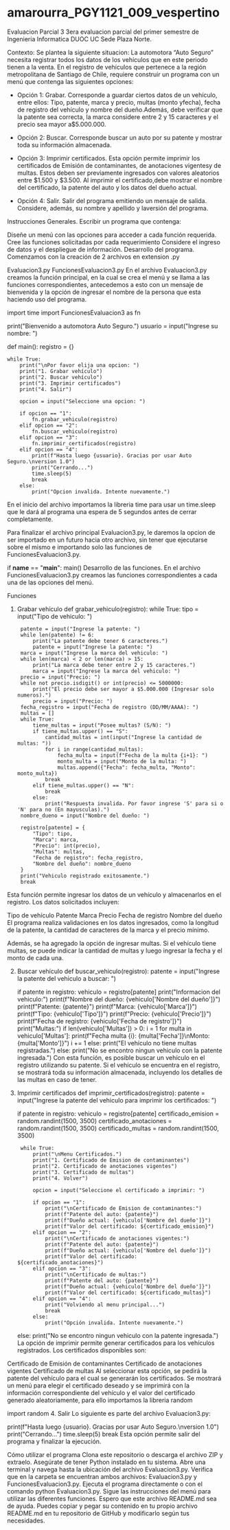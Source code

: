 # amarourra_PGY1121_009_vespertino
Evaluacion Parcial 3
3era evaluacion parcial del primer semestre de Ingenieria Informatica DUOC UC Sede Plaza Norte.

Contexto:
Se plantea la siguiente situacion:
La automotora “Auto Seguro” necesita registrar todos los datos de los vehículos que en este periodo tienen a la venta. En el registro de vehículos que pertenece a la región metropolitana de Santiago de Chile, requiere construir un programa con un menú que contenga las siguientes opciones:

- Opción 1: Grabar.
Corresponde a guardar ciertos datos de un vehículo, entre ellos: Tipo, patente, marca y precio, multas (monto yfecha), fecha de registro del vehículo y nombre del dueño.Además, debe verificar que la patente sea correcta, la marca considere entre 2 y 15 caracteres y el precio sea mayor a$5.000.000.

- Opción 2: Buscar.
Corresponde buscar un auto por su patente y mostrar toda su información almacenada.

- Opción 3: Imprimir certificados.
Esta opción permite imprimir los certificados de Emisión de contaminantes, de anotaciones vigentesy de multas. Estos deben ser previamente ingresados con valores aleatorios entre $1.500 y $3.500. Al imprimir el certificado,debe mostrar el nombre del certificado, la patente del auto y los datos del dueño actual.

- Opción 4: Salir.
Salir del programa emitiendo un mensaje de salida. Considere, además, su nombre y apellido y laversión del programa.

Instrucciones Generales.
Escribir un programa que contenga:

Diseñe un menú con las opciones para acceder a cada función requerida.
Cree las funciones solicitadas por cada requerimiento
Considere el ingreso de datos y el despliegue de información.
Desarrollo del programa.
Comenzamos con la creación de 2 archivos en extension .py

Evaluacion3.py
FuncionesEvaluacion3.py
En el archivo Evaluacion3.py creamos la función principal, en la cual se crea el menú y se llama a las funciones correspondientes, antecedemos a esto con un mensaje de bienvenida y la opción de ingresar el nombre de la persona que esta haciendo uso del programa.

import time
import FuncionesEvaluacion3 as fn

print("Bienvenido a automotora Auto Seguro.")
usuario = input("Ingrese su nombre: ")

def main():
    registro = {}
    
    while True:
        print("\nPor favor elija una opcion: ")
        print("1. Grabar vehículo")
        print("2. Buscar vehículo")
        print("3. Imprimir certificados")
        print("4. Salir")
        
        opcion = input("Seleccione una opcion: ")
        
        if opcion == "1":
            fn.grabar_vehiculo(registro)
        elif opcion == "2":
            fn.buscar_vehiculo(registro)
        elif opcion == "3":
            fn.imprimir_certificados(registro)
        elif opcion == "4":
            print(f"Hasta luego {usuario}. Gracias por usar Auto Seguro.\nversion 1.0")
            print("Cerrando...")
            time.sleep(5)
            break
        else:
            print("Opcion invalida. Intente nuevamente.")
En el inicio del archivo importamos la libreria time para usar un time.sleep que le dará al programa una espera de 5 segundos antes de cerrar completamente.

Para finalizar el archivo principal Evaluacion3.py, le daremos la opcion de ser importado en un futuro hacia otro archivo, sin tener que ejecutarse sobre el mismo e importando solo las funciones de FuncionesEvaluacion3.py.

if __name__ == "__main__":
    main()
Desarrollo de las funciones.
En el archivo FuncionesEvaluacion3.py creamos las funciones correspondientes a cada una de las opciones del menú.

Funciones
1. Grabar vehículo
def grabar_vehiculo(registro):
    while True:
        tipo = input("Tipo de vehiculo: ")

        patente = input("Ingrese la patente: ")
        while len(patente) != 6:
            print("La patente debe tener 6 caracteres.")
            patente = input("Ingrese la patente: ")
        marca = input("Ingrese la marca del vehiculo: ")
        while len(marca) < 2 or len(marca) > 15:
            print("La marca debe tener entre 2 y 15 caracteres.")
            marca = input("Ingrese la marca del vehiculo: ")
        precio = input("Precio: ")
        while not precio.isdigit() or int(precio) <= 5000000:
            print("El precio debe ser mayor a $5.000.000 (Ingresar solo numeros).")
            precio = input("Precio: ")
        fecha_registro = input("Fecha de registro (DD/MM/AAAA): ")
        multas = []
        while True:
            tiene_multas = input("Posee multas? (S/N): ")
            if tiene_multas.upper() == "S":
                cantidad_multas = int(input("Ingrese la cantidad de multas: "))
                for i in range(cantidad_multas):
                    fecha_multa = input(f"Fecha de la multa {i+1}: ")
                    monto_multa = input("Monto de la multa: ")
                    multas.append({"Fecha": fecha_multa, "Monto": monto_multa})  
                break              
            elif tiene_multas.upper() == "N":
                break
            else:
                print("Respuesta invalida. Por favor ingrese 'S' para si o 'N' para no (En mayusculas).")
        nombre_dueno = input("Nombre del dueño: ")

        registro[patente] = {
            "Tipo": tipo,
            "Marca": marca,
            "Precio": int(precio),
            "Multas": multas,
            "Fecha de registro": fecha_registro,
            "Nombre del dueño": nombre_dueno
        }
        print("Vehiculo registrado exitosamente.")
        break
Esta función permite ingresar los datos de un vehículo y almacenarlos en el registro. Los datos solicitados incluyen:

Tipo de vehículo
Patente
Marca
Precio
Fecha de registro
Nombre del dueño
El programa realiza validaciones en los datos ingresados, como la longitud de la patente, la cantidad de caracteres de la marca y el precio mínimo.

Además, se ha agregado la opción de ingresar multas. Si el vehículo tiene multas, se puede indicar la cantidad de multas y luego ingresar la fecha y el monto de cada una.

2. Buscar vehículo
def buscar_vehiculo(registro):
    patente = input("Ingrese la patente del vehiculo a buscar: ")
    
    if patente in registro:
        vehiculo = registro[patente]
        print("Informacion del vehiculo:")
        print(f"Nombre del dueño: {vehiculo['Nombre del dueño']}")
        print(f"Patente: {patente}")
        print(f"Marca: {vehiculo['Marca']}")
        print(f"Tipo: {vehiculo['Tipo']}")
        print(f"Precio: {vehiculo['Precio']}")
        print(f"Fecha de registro: {vehiculo['Fecha de registro']}")
        print("Multas:")
        if len(vehiculo['Multas']) > 0:
            i = 1
            for multa in vehiculo['Multas']:
                print(f"Fecha multa {i}: {multa['Fecha']}\nMonto: {multa['Monto']}")
                i += 1
        else:
            print("El vehículo no tiene multas registradas.")
    else:
        print("No se encontro ningun vehiculo con la patente ingresada.")
Con esta función, es posible buscar un vehículo en el registro utilizando su patente. Si el vehículo se encuentra en el registro, se mostrará toda su información almacenada, incluyendo los detalles de las multas en caso de tener.

3. Imprimir certificados
def imprimir_certificados(registro):
    patente = input("Ingrese la patente del vehiculo para imprimir los certificados: ")
    
    if patente in registro:
        vehiculo = registro[patente]
        certificado_emision = random.randint(1500, 3500)
        certificado_anotaciones = random.randint(1500, 3500)
        certificado_multas = random.randint(1500, 3500)
        
        while True:
            print("\nMenu Certificados.")
            print("1. Certificado de Emision de contaminantes")
            print("2. Certificado de anotaciones vigentes")
            print("3. Certificado de multas")
            print("4. Volver")
            
            opcion = input("Seleccione el certificado a imprimir: ")
            
            if opcion == "1":
                print("\nCertificado de Emision de contaminantes:")
                print(f"Patente del auto: {patente}")
                print(f"Dueño actual: {vehiculo['Nombre del dueño']}")
                print(f"Valor del certificado: ${certificado_emision}")
            elif opcion == "2":
                print("\nCertificado de anotaciones vigentes:")
                print(f"Patente del auto: {patente}")
                print(f"Dueño actual: {vehiculo['Nombre del dueño']}")
                print(f"Valor del certificado: ${certificado_anotaciones}")
            elif opcion == "3":
                print("\nCertificado de multas:")
                print(f"Patente del auto: {patente}")
                print(f"Dueño actual: {vehiculo['Nombre del dueño']}")
                print(f"Valor del certificado: ${certificado_multas}")
            elif opcion == "4":
                print("Volviendo al menu principal...")
                break
            else:
                print("Opción invalida. Intente nuevamente.")
    else:
        print("No se encontro ningun vehiculo con la patente ingresada.")
La opción de imprimir permite generar certificados para los vehículos registrados. Los certificados disponibles son:

Certificado de Emisión de contaminantes
Certificado de anotaciones vigentes
Certificado de multas
Al seleccionar esta opción, se pedirá la patente del vehículo para el cual se generarán los certificados. Se mostrará un menú para elegir el certificado deseado y se imprimirá con la información correspondiente del vehículo y el valor del certificado generado aleatoriamente, para ello importamos la libreria random

import random
4. Salir
Lo siguiente es parte del archivo Evaluacion3.py:

print(f"Hasta luego {usuario}. Gracias por usar Auto Seguro.\nversion 1.0")
            print("Cerrando...")
            time.sleep(5)
            break
Esta opción permite salir del programa y finalizar la ejecución.

Cómo utilizar el programa
Clona este repositorio o descarga el archivo ZIP y extraelo.
Asegúrate de tener Python instalado en tu sistema.
Abre una terminal y navega hasta la ubicación del archivo Evaluacion3.py.
Verifica que en la carpeta se encuentran ambos archivos: Evaluacion3.py y FuncionesEvaluacion3.py.
Ejecuta el programa directamente o con el comando python Evaluacion3.py.
Sigue las instrucciones del menú para utilizar las diferentes funciones.
Espero que este archivo README.md sea de ayuda. Puedes copiar y pegar su contenido en tu propio archivo README.md en tu repositorio de GitHub y modificarlo según tus necesidades.
